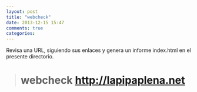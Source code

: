 ```yaml
---
layout: post
title: "webcheck"
date: 2013-12-15 15:47
comments: true
categories: 
---
```

Revisa una URL, siguiendo sus enlaces y genera un informe index.html en el presente directorio.

># webcheck http://lapipaplena.net


